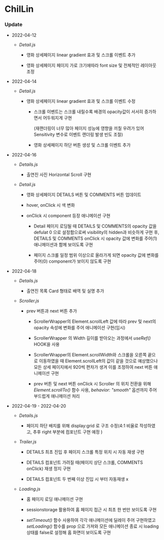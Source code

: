 # ChilLin

### Update

-  2022-04-12

   -  _Detail.js_

      -  영화 상세페이지 linear gradient 효과 및 스크롤 이벤트 추가

      -  영화 상세페이지 페이지 가로 크기에따라 font size 및 전체적인 레이아웃 조정

-  2022-04-14

   -  _Detail.js_

      -  영화 상세페이지 linear gradient 효과 및 스크롤 이벤트 수정

         -  스크롤 이벤트는 스크롤 내릴수록 배경의 opacity값이 서서히 증가하면서 어두워지게 구현

            (재랜더링이 너무 많아 페이지 성능에 영향을 끼칠 우려가 있어 Sensitivity 변수로 이벤트 랜더링 발생 빈도 조절)

         -  영화 상세페이지 하단 버튼 생성 및 스크롤 이벤트 추가

-  2022-04-16

   -  _Details.js_

      -  출연진 사진 Horizontal Scroll 구현

   -  _Detail.js_

      -  영화 상세페이지 DETAILS 버튼 및 COMMENTS 버튼 업데이트

      -  hover, onClick 시 색 변화

      -  onClick 시 component 등장 애니메이션 구현

         -  Detail 페이지 로딩될 때 DETAILS 및 COMMENTS의 opacity 값을 defulat 0 으로 설정함으로써 visibility의 hidden과 비슷하게 구현 후, DETAILS 및 COMMENTS onClick 시 opacity 값에 변화를 주어(1) 애니메이션과 함께 보이도록 구현

         -  페이지 스크롤 일정 범위 이상으로 올라가게 되면 opacity 값에 변화를 주어(0) component가 보이지 않도록 구현

-  2022-04-18

   -  _Details.js_

      -  출연진 목록 Card 형태로 배역 및 실명 추가

   -  _Scroller.js_

      -  prev 버튼과 next 버튼 추가

         -  ScrollerWrapper의 Element.scrollLeft 값에 따라 prev 및 next의 opacity 속성에 변화를 주어 애니메이션 구현(임시)

         -  ScrollerWrapper 의 Width 길이를 받아오는 과정에서 _useRef()_ HOOK을 사용

         -  ScrollerWrapper의 Element.scrollWidth와 스크롤을 오른쪽 끝으로 이동하였을 때 Element.scrollLeft의 값이 같을 것으로 예상했으나 모든 상세 페이지에서 920씩 편차가 생겨 이를 조정하여 next 버튼 애니메이션 구현

         -  prev 버튼 및 next 버튼 onClick 시 Scroller 의 위치 전환을 위해 _Element.scrollTo()_ 함수 사용, _behavior: "smooth"_ 옵션까지 주어 부드럽게 애니메이션 처리

-  2022-04-19 - 2022-04-20

   -  _Details.js_

      -  페이지 하단 배치를 위해 display:grid 로 구조 수정(4:1 비율로 작성하였고, 추후 right 부분에 컴포넌트 구현 예정 )

   -  _Trailer.js_

      -  DETAILS 최초 진입 후 페이지 스크롤 특정 위치 시 자동 재생 구현

      -  DETAILS 컴포넌트 가려질 때(페이지 상단 스크롤, COMMENTS onClick) 재생 정지 구현

      -  DETAILS 컴포넌트 두 번째 이상 진입 시 부터 자동재생 x

   -  _Loading.js_

      -  홈 페이지 로딩 애니메이션 구현

      -  sessionstorage 활용하여 홈 페이지 접근 시 최초 한 번만 보이도록 구현

      -  _setTimeout()_ 함수 사용하여 각각 애니메이션에 딜레이 주어 구현하였고 _setLoading()_ 함수를 prop 으로 가져와 모든 애니메이션 종료 시 loading상태를 false로 설정해 홈 화면이 보이도록 구현
